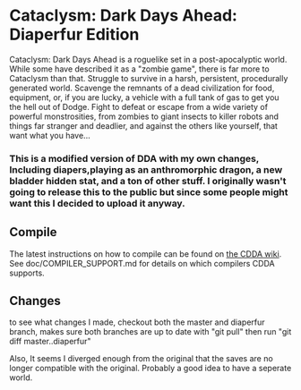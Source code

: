 # Cataclysm: Dark Days Ahead: Diaperfur Edition
Cataclysm: Dark Days Ahead is a roguelike set in a post-apocalyptic world. While some have described it as a "zombie game", there is far more to Cataclysm than that. Struggle to survive in a harsh, persistent, procedurally generated world. Scavenge the remnants of a dead civilization for food, equipment, or, if you are lucky, a vehicle with a full tank of gas to get you the hell out of Dodge. Fight to defeat or escape from a wide variety of powerful monstrosities, from zombies to giant insects to killer robots and things far stranger and deadlier, and against the others like yourself, that want what you have...


### This is a modified version of DDA with my own changes, Including diapers,playing as an anthromorphic dragon, a new bladder hidden stat, and a ton of other stuff. I originally wasn't going to release this to the public but since some people might want this I decided to upload it anyway.
## Compile

The latest instructions on how to compile can be found on [the CDDA wiki](http://www.wiki.cataclysmdda.com/index.php?title=How_to_compile).  See doc/COMPILER_SUPPORT.md for details on which compilers CDDA supports.

## Changes
to see what changes I made, checkout both the master and diaperfur branch, makes sure both branches are up to date with "git pull" then run "git diff master..diaperfur"

Also, It seems I diverged enough from the original that the saves are no longer compatible with the original. Probably a good idea to have a seperate world.